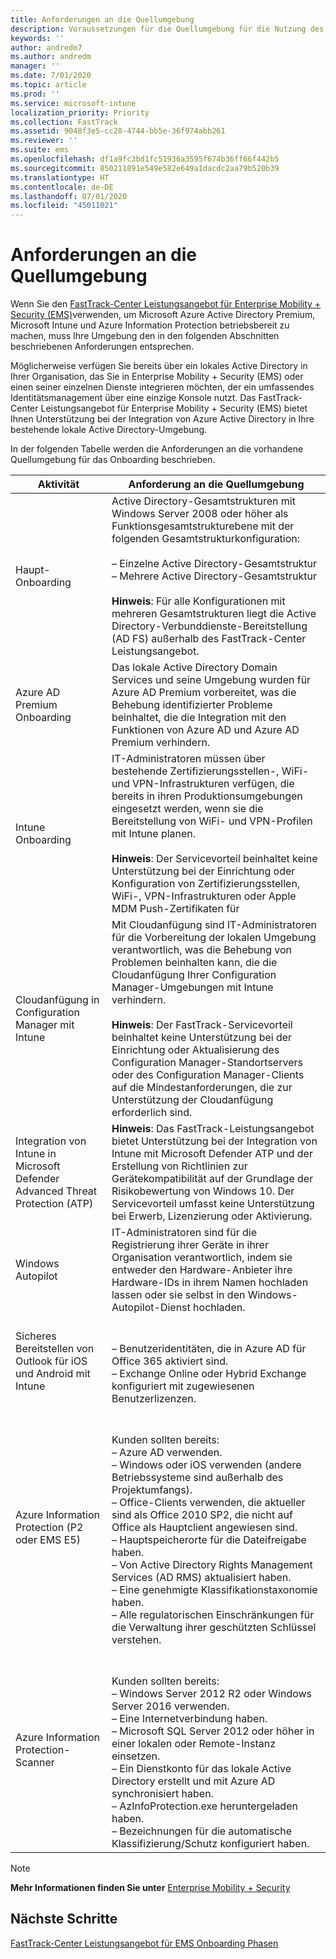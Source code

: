 ```yaml
---
title: Anforderungen an die Quellumgebung
description: Voraussetzungen für die Quellumgebung für die Nutzung des FastTrack-Center Leistungsangebot für EMS
keywords: ''
author: andredm7
ms.author: andredm
manager: ''
ms.date: 7/01/2020
ms.topic: article
ms.prod: ''
ms.service: microsoft-intune
localization_priority: Priority
ms.collection: FastTrack
ms.assetid: 9048f3e5-cc28-4744-bb5e-36f974abb261
ms.reviewer: ''
ms.suite: ems
ms.openlocfilehash: df1a9fc3bd1fc51936a3595f674b36ff66f442b5
ms.sourcegitcommit: 850211891e549e582e649a1dacdc2aa79b520b39
ms.translationtype: HT
ms.contentlocale: de-DE
ms.lasthandoff: 07/01/2020
ms.locfileid: "45011021"
---
```

# <a name="source-environment-expectations"></a>Anforderungen an die Quellumgebung

Wenn Sie den [FastTrack-Center Leistungsangebot für Enterprise Mobility + Security (EMS)](EMS-fasttrack-benefit-for-EMS.md)verwenden, um Microsoft Azure Active Directory Premium, Microsoft Intune und Azure Information Protection betriebsbereit zu machen, muss Ihre Umgebung den in den folgenden Abschnitten beschriebenen Anforderungen entsprechen.

Möglicherweise verfügen Sie bereits über ein lokales Active Directory in Ihrer Organisation, das Sie in Enterprise Mobility + Security (EMS) oder einen seiner einzelnen Dienste integrieren möchten, der ein umfassendes Identitätsmanagement über eine einzige Konsole nutzt. Das FastTrack-Center Leistungsangebot für Enterprise Mobility + Security (EMS) bietet Ihnen Unterstützung bei der Integration von Azure Active Directory in Ihre bestehende lokale Active Directory-Umgebung.

In der folgenden Tabelle werden die Anforderungen an die vorhandene Quellumgebung für das Onboarding beschrieben.

|Aktivität|Anforderung an die Quellumgebung|
|------------|----------------------------------|
|Haupt-Onboarding|Active Directory-Gesamtstrukturen mit Windows Server 2008 oder höher als Funktionsgesamtstrukturebene mit der folgenden Gesamtstrukturkonfiguration:<br /><br />– Einzelne Active Directory-Gesamtstruktur<br />– Mehrere Active Directory-Gesamtstruktur </br></br>**Hinweis**: Für alle Konfigurationen mit mehreren Gesamtstrukturen liegt die Active Directory-Verbunddienste-Bereitstellung (AD FS) außerhalb des FastTrack-Center Leistungsangebot.|
|Azure AD Premium Onboarding|Das lokale Active Directory Domain Services und seine Umgebung wurden für Azure AD Premium vorbereitet, was die Behebung identifizierter Probleme beinhaltet, die die Integration mit den Funktionen von Azure AD und Azure AD Premium verhindern.|
|Intune Onboarding| IT-Administratoren müssen über bestehende Zertifizierungsstellen-, WiFi- und VPN-Infrastrukturen verfügen, die bereits in ihren Produktionsumgebungen eingesetzt werden, wenn sie die Bereitstellung von WiFi- und VPN-Profilen mit Intune planen.<br /><br /> **Hinweis**: Der Servicevorteil beinhaltet keine Unterstützung bei der Einrichtung oder Konfiguration von Zertifizierungsstellen, WiFi-, VPN-Infrastrukturen oder Apple MDM Push-Zertifikaten für   |
|Cloudanfügung in Configuration Manager mit Intune|Mit Cloudanfügung sind IT-Administratoren für die Vorbereitung der lokalen Umgebung verantwortlich, was die Behebung von Problemen beinhalten kann, die die Cloudanfügung Ihrer Configuration Manager-Umgebungen mit Intune verhindern.<br /><br />**Hinweis**: Der FastTrack-Servicevorteil beinhaltet keine Unterstützung bei der Einrichtung oder Aktualisierung des Configuration Manager-Standortservers oder des Configuration Manager-Clients auf die Mindestanforderungen, die zur Unterstützung der Cloudanfügung erforderlich sind. |
|Integration von Intune in Microsoft Defender Advanced Threat Protection (ATP)|**Hinweis**: Das FastTrack-Leistungsangebot bietet Unterstützung bei der Integration von Intune mit Microsoft Defender ATP und der Erstellung von Richtlinien zur Gerätekompatibilität auf der Grundlage der Risikobewertung von Windows 10. Der Servicevorteil umfasst keine Unterstützung bei Erwerb, Lizenzierung oder Aktivierung. |
|Windows Autopilot|IT-Administratoren sind für die Registrierung ihrer Geräte in ihrer Organisation verantwortlich, indem sie entweder den Hardware-Anbieter ihre Hardware-IDs in ihrem Namen hochladen lassen oder sie selbst in den Windows-Autopilot-Dienst hochladen. |
|Sicheres Bereitstellen von Outlook für iOS und Android mit Intune|<br /><br />– Benutzeridentitäten, die in Azure AD für Office 365 aktiviert sind.<br />– Exchange Online oder Hybrid Exchange konfiguriert mit zugewiesenen Benutzerlizenzen.<br />|
|Azure Information Protection (P2 oder EMS E5)|<br /><br />Kunden sollten bereits: <br /> – Azure AD verwenden.<br />– Windows oder iOS verwenden (andere Betriebssysteme sind außerhalb des Projektumfangs).<br /> – Office-Clients verwenden, die aktueller sind als Office 2010 SP2, die nicht auf Office als Hauptclient angewiesen sind. <br /> – Hauptspeicherorte für die Dateifreigabe haben.  <br /> – Von Active Directory Rights Management Services (AD RMS) aktualisiert haben. <br /> – Eine genehmigte Klassifikationstaxonomie haben. <br /> – Alle regulatorischen Einschränkungen für die Verwaltung ihrer geschützten Schlüssel verstehen. <br />|
|Azure Information Protection-Scanner|<br /><br /> Kunden sollten bereits: <br /> – Windows Server 2012 R2 oder Windows Server 2016 verwenden.<br /> – Eine Internetverbindung haben. <br /> – Microsoft SQL Server 2012 oder höher in einer lokalen oder Remote-Instanz einsetzen.  <br /> – Ein Dienstkonto für das lokale Active Directory erstellt und mit Azure AD synchronisiert haben.  <br /> – AzInfoProtection.exe heruntergeladen haben. <br /> – Bezeichnungen für die automatische Klassifizierung/Schutz konfiguriert haben.<br />|

> [!NOTE]
> **Mehr Informationen finden Sie unter**
> [Enterprise Mobility + Security](https://www.microsoft.com/cloud-platform/enterprise-mobility)

## <a name="next-steps"></a>Nächste Schritte

[FastTrack-Center Leistungsangebot für EMS Onboarding Phasen](EMS-onboarding-phases.md)

